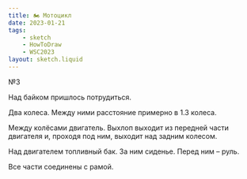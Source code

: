 ```yaml
---
title: 🏍 Мотоцикл
date: 2023-01-21
tags:
    - sketch
    - HowToDraw
    - WSC2023
layout: sketch.liquid
---
```


№3

Над байком пришлось потрудиться.

Два колеса. Между ними расстояние примерно в 1.3 колеса.

Между колёсами двигатель. Выхлоп выходит из передней части двигателя и, проходя под ним, выходит над задним колесом.

Над двигателем топливный бак. За ним сиденье. Перед ним – руль.

Все части соединены c рамой.
